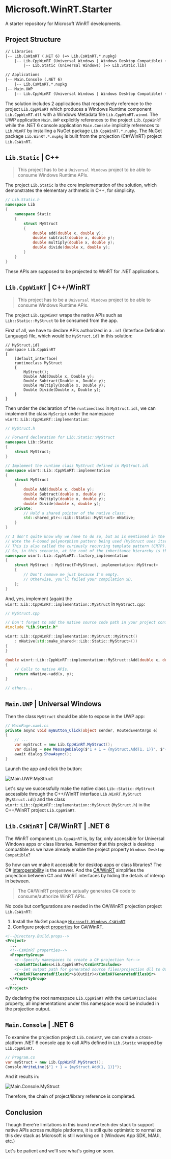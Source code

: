 Microsoft.WinRT.Starter
=======================

A starter repository for Microsoft WinRT developments.

Project Structure
-----------------

```txt
// Libraries
|-- Lib.CsWinRT (.NET 6) (=> Lib.CsWinRT.*.nupkg)
    |-- Lib.CppWinRT (Universal Windows | Windows Desktop Compatible) (=> Lib.CppWinRT.dll + Lib.CppWinRT.winmd)
        |-- Lib.Static (Universal Windows) (=> Lib.Static.lib)

// Applications
|-- Main.Console (.NET 6)
    |-- Lib.CsWinRT.*.nupkg
|-- Main.UWP
    |-- Lib.CppWinRT (Universal Windows | Windows Desktop Compatible) (=> Lib.CppWinRT.dll + Lib.CppWinRT.winmd)
```

The solution includes 2 applications that respectively reference to the project `Lib.CppWinRT`
which produces a Windows Runtime component `Lib.CppWinRT.dll` with a Windows Metadata file `Lib.CppWinRT.winmd`.
The UWP application `Main.UWP` explicitly references to the project `Lib.CppWinRT`
while the .NET 6 console application `Main.Console` implicitly references to `Lib.WinRT`
by installing a NuGet package `Lib.CppWinRT.*.nupkg`.
The NuGet package `Lib.WinRT.*.nupkg` is built from the projection (C#/WinRT) project `Lib.CsWinRT`.

`Lib.Static` | C++
------------------

> This project has to be a `Universal Windows` project to be able to consume Windows Runtime APIs.

The project `Lib.Static` is the core implementation of the solution, which demonstrates the elementary arithmetic in C++, for simplicity.

```c++
// Lib.Static.h
namespace Lib
{
    namespace Static
    {
        struct MyStruct
        {
            double add(double x, double y);
            double subtract(double x, double y);
            double multiply(double x, double y);
            double divide(double x, double y);
        }
    }
}
```

These APIs are supposed to be projected to WinRT for .NET applications.

`Lib.CppWinRT` | C++/WinRT
--------------------------

> This project has to be a `Universal Windows` project to be able to consume Windows Runtime APIs.

The project `Lib.CppWinRT` wraps the native APIs such as `Lib::Static::MyStruct` to be consumed from the app.

First of all, we have to declare APIs authorized in a `.idl` (Interface Definition Language) file,
which would be `MyStruct.idl` in this solution:

```idl
// MyStruct.idl
namespace Lib.CppWinRT
{
    [default_interface]
    runtimeclass MyStruct
    {
        MyStruct();
        Double Add(Double x, Double y);
        Double Subtract(Double x, Double y);
        Double Multiply(Double x, Double y);
        Double Divide(Double x, Double y);
    }
}
```

Then under the declaration of the `runtimeclass` in `MyStruct.idl`,
we can implement the class `MyScript` under the namespace `winrt::Lib::CppWinRT::implementation`:

```c++
// MyStruct.h

// Forward declaration for Lib::Static::MyStruct
namespace Lib::Static
{
    struct MyStruct;
}

// Implement the runtime class MyStruct defined in MyStruct.idl
namespace winrt::Lib::CppWinRT::implementation
{
    struct MyStruct
    {
        double Add(double x, double y);
        double Subtract(double x, double y);
        double Multiply(double x, double y);
        double Divide(double x, double y);
    private:
        // Hold a shared pointer of the native class:
        std::shared_ptr<::Lib::Static::MyStruct> mNative;
    }
}

// I don't quite know why we have to do so, but as is mentioned in the documentations:
// Note the F-bound polymorphism pattern being used (MyStruct uses itself as a template argument to its base, MyStructT).
// This is also called the curiously recurring template pattern (CRTP)...
// So, in this scenario, at the root of the inheritance hierarchy is the winrt::implements base struct template once again.
namespace winrt::Lib::CppWinRT::factory_implementation
{
    struct MyStruct : MyStructT<MyStruct, implementation::MyStruct>
    {
        // Don't remove me just because I'm empty.
        // Otherwise, you'll failed your compilation xD.
    };
}
```

And, yes, implement (again) the `winrt::Lib::CppWinRT::implementation::MyStruct` in `MyStruct.cpp`:

```c++
// MyStruct.cpp

// Don't forget to add the native source code path in your project configurations.
#include "Lib.Static.h"

winrt::Lib::CppWinRT::implementation::MyStruct::MyStruct()
    : mNative(std::make_shared<::Lib::Static::MyStruct>())
{
}

double winrt::Lib::CppWinRT::implementation::MyStruct::Add(double x, double y)
{
    // Calls to native APIs.
    return mNative->add(x, y);
}

// others...
```

`Main.UWP` | Universal Windows
------------------------------

Then the class `MyStruct` should be able to expose in the UWP app:

```c#
// MainPage.xaml.cs
private async void myButton_Click(object sender, RoutedEventArgs e)
{
    // ...
    var myStruct = new Lib.CppWinRT.MyStruct();
    var dialog = new MessageDialog($"1 + 1 = {myStruct.Add(1, 1)}", $"{myStruct}");
    await dialog.ShowAsync();
}
```

Launch the app and click the button:

![Main.UWP.MyStruct](images/app-uwp-1.png)

Let's say we successfully make the native class `Lib::Static::MyStruct` accessible through the C++/WinRT interface `Lib.WinRT.MyStruct` (`MyStruct.idl`) and the class `winrt::Lib::CppWinRT::implementation::MyStruct` (`MyStruct.h`) in the C++/WinRT project `Lib.CppWinRT`.

`Lib.CsWinRT` | C#/WinRT | .NET 6
---------------------------------

The WinRT component `Lib.CppWinRT` is, by far, only accessible for Universal Windows apps or class libraries.
Remember that this project is desktop compatible as we have already enable the project property `Windows Desktop Compatible`?

So how can we make it accessible for desktop apps or class libraries?
The C# [interoperability](https://docs.microsoft.com/en-us/dotnet/csharp/programming-guide/interop/) is the answer.
And the [C#/WinRT](https://github.com/microsoft/CsWinRT) simplifies the projection between C# and WinRT interfaces
by hiding the details of interop in between.

> The C#/WinRT projection actually generates C# code to consume/authorize WinRT APIs.

No code but configurations are needed in the C#/WinRT projection project `Lib.CsWinRT`:

1. Install the NuGet package [`Microsoft.Windows.CsWinRT`](https://www.nuget.org/packages/Microsoft.Windows.CsWinRT/)
2. Configure project [properties](https://github.com/microsoft/CsWinRT/blob/master/nuget/readme.md) for C#/WinRT.

```xml
<!--Directory.Build.props-->
<Project>
  ...
  <!--CsWinRT properties-->
  <PropertyGroup>
    <!--Specify namespaces to create a C# projection for-->
    <CsWinRTIncludes>Lib.CppWinRT</CsWinRTIncludes>
    <!--Set output path for generated source files/projection dll to OutDir-->
    <CsWinRTGeneratedFilesDir>$(OutDir)</CsWinRTGeneratedFilesDir>
  </PropertyGroup>
  ...
</Project>
```

By declaring the root namespace `Lib.CppWinRT` with the `CsWinRTIncludes` property,
all implementations under this namespace would be included in the projection output.

`Main.Console` | .NET 6
-----------------------

To examine the projection project `Lib.CsWinRT`,
we can create a cross-platform .NET 6 console app to call APIs defined in `Lib.Static` wrapped by `Lib.CppWinRT`.

```c#
// Program.cs
var myStruct = new Lib.CppWinRT.MyStruct();
Console.WriteLine($"1 + 1 = {myStruct.Add(1, 1)}");

```

And it results in:

![Main.Console.MyStruct](images/app-console-1.png)

Therefore, the chain of project/library reference is completed.

Conclusion
----------

Though there're limitations in this brand new tech dev stack to support native APIs across multiple platforms,
it is still quite optimistic to normalize this dev stack as Microsoft is still working on it (Windows App SDK, MAUI, etc.)

Let's be patient and we'll see what's going on soon.
